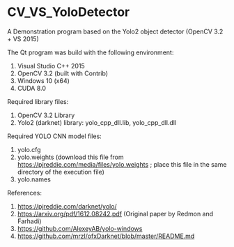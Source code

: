 # CV_VS_YoloDetector
A Demonstration program based on the Yolo2 object detector (OpenCV 3.2 + VS 2015)

The Qt program was build with the following environment:

1. Visual Studio C++ 2015
2. OpenCV 3.2 (built with Contrib)
3. Windows 10 (x64)
4. CUDA 8.0

Required library files:

1. OpenCV 3.2 Library
2. Yolo2 (darknet) library: yolo_cpp_dll.lib, yolo_cpp_dll.dll

Required YOLO CNN model files:

1. yolo.cfg
2. yolo.weights (download this file from https://pjreddie.com/media/files/yolo.weights ; place this file in the same directory of the execution file) 
3. yolo.names

References:

1. https://pjreddie.com/darknet/yolo/
2. https://arxiv.org/pdf/1612.08242.pdf (Original paper by Redmon and Farhadi)
3. https://github.com/AlexeyAB/yolo-windows
4. https://github.com/mrzl/ofxDarknet/blob/master/README.md

